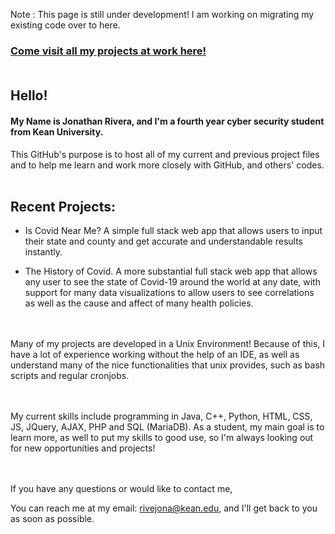 Note : This page is still under development! I am working on migrating my existing code over to here.

### [Come visit all my projects at work here!](http://thejonathanrivera.com "Main Page") <br/><br/>

## Hello!


#### My Name is Jonathan Rivera, and I'm a fourth year cyber security student from Kean University.

This GitHub's purpose is to host all of my current and previous project files and to help me learn and work more closely with GitHub, and others' codes. <br/><br/>


## Recent Projects:

  - Is Covid Near Me? A simple full stack web app that allows users to input their state and county and get accurate and understandable results instantly.

  - The History of Covid. A more substantial full stack web app that allows any user to see the state of Covid-19 around the world at any date, with support for many data visualizations to allow users to see correlations as well as the cause and affect of many health policies.
    
<br/><br/>Many of my projects are developed in a Unix Environment! Because of this, I have a lot of experience working without the help of an IDE, as well as understand many of the nice functionalities that unix provides, such as bash scripts and regular cronjobs.

<br/><br/>My current skills include programming in Java, C++, Python, HTML, CSS, JS, JQuery, AJAX, PHP and SQL (MariaDB). As a student, my main goal is to learn more, as well to put my skills to good use, so I'm always looking out for new opportunities and projects! 
 
 
<br/><br/>If you have any questions or would like to contact me,

You can reach me at my email: rivejona@kean.edu, and I'll get back to you as soon as possible.
